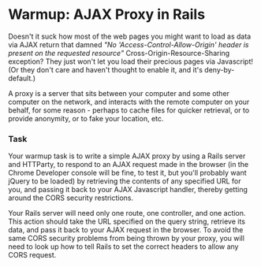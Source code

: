 # Warmup: AJAX Proxy in Rails

Doesn't it suck how most of the web pages you might want to load as data via AJAX return that damned _"No 'Access-Control-Allow-Origin' header is present on the requested resource"_ Cross-Origin-Resource-Sharing exception? They just won't let you load their precious pages via Javascript! (Or they don't care and haven't thought to enable it, and it's deny-by-default.)

A proxy is a server that sits between your computer and some other computer on the network, and interacts with the remote computer on your behalf, for some reason - perhaps to cache files for quicker retrieval, or to provide anonymity, or to fake your location, etc.

### Task

Your warmup task is to write a simple AJAX proxy by using a Rails server and HTTParty, to respond to an AJAX request made in the browser (in the Chrome Developer console will be fine, to test it, but you'll probably want jQuery to be loaded) by retrieving the contents of any specified URL for you, and passing it back to your AJAX Javascript handler, thereby getting around the CORS security restrictions.

Your Rails server will need only one route, one controller, and one action. This action should take the URL specified on the query string, retrieve its data, and pass it back to your AJAX request in the browser. To avoid the same CORS security problems from being thrown by your proxy, you will need to look up how to tell Rails to set the correct headers to allow any CORS request.